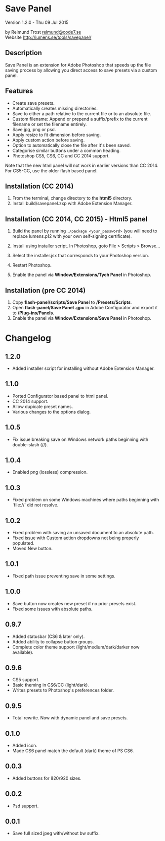 Save Panel
==========

Version 1.2.0 - Thu 09 Jul 2015

by Reimund Trost <reimund@code7.se>  
Website <http://lumens.se/tools/savepanel/>


Description
-----------
Save Panel is an extension for Adobe Photoshop that speeds up the file saving
process by allowing you direct access to save presets via a custom panel.


Features
--------
- Create save presets.
- Automatically creates missing directories.
- Save to either a path relative to the current file or to an absolute file.
- Custom filename: Append or prepend a suffix/prefix to the current filename or
  set the filename entirely.
- Save jpg, png or psd.
- Apply resize to fit dimension before saving.
- Apply custom action before saving.
- Option to automatically close the file after it's been saved.
- Categorise similar buttons under a common heading.
- Photoshop CS5, CS6, CC and CC 2014 support.
  
Note that the new html panel will not work in earlier versions than CC 2014.
For CS5-CC, use the older flash based panel.


Installation (CC 2014)
----------------------
1.	From the terminal, change directory to the __html5__ directory.
3.	Install build/savepanel.zxp with Adobe Extension Manager.

Installation (CC 2014, CC 2015) - Html5 panel
---------------------------------------------

1. Build the panel by running `./package <your_password>` (you will need to replace lumens.p12 with your own self-signing certificate).

2. Install using installer script. In Photoshop, goto File > Scripts > Browse...

2. Select the installer.jsx that corresponds to your Photoshop version.

3. Restart Photoshop.

4. Enable the panel via __Window/Extensions/Tych Panel__ in Photoshop.

Installation (pre CC 2014)
--------------------------
1.	Copy __flash-panel/scripts/Save Panel__ to __<your photoshop directory>/Presets/Scripts__.
2.	Open __flash-panel/Save Panel <version>.gpc__ in Adobe Configurator and export it to
	__<your photoshop directory>/Plug-ins/Panels__.
3.	Enable the panel via __Window/Extensions/Save Panel__ in Photoshop.


Changelog
=========

1.2.0
-----
*   Added installer script for installing without Adobe Extension Manager.

1.1.0
-----
- Ported Configurator based panel to html panel.
- CC 2014 support.
- Allow dupicate preset names.
- Various changes to the options dialog. 

1.0.5
-----
- Fix issue breaking save on Windows network paths beginning with 
  double-slash (//).

1.0.4
-----
- Enabled png (lossless) compression.

1.0.3
-----
- Fixed problem on some Windows machines where paths beginning with 'file://'
  did not resolve.

1.0.2
-----
- Fixed problem with saving an unsaved document to an absolute path.
- Fixed issue with Custom action dropdowns not being properly populated.
- Moved New button.

1.0.1
-----
- Fixed path issue preventing save in some settings.

1.0.0
-----
- Save button now creates new preset if no prior presets exist.
- Fixed some issues with absolute paths.

0.9.7
-----
- Added statusbar (CS6 & later only).
- Added ability to collapse button groups.
- Complete color theme support (light/medium/dark/darker now available).

0.9.6
-----
- CS5 support.
- Basic theming in CS6/CC (light/dark).
- Writes presets to Photoshop's preferences folder.

0.9.5
-----
- Total rewrite. Now with dynamic panel and save presets.

0.1.0
-----
- Added icon.
- Made CS6 panel match the default (dark) theme of PS CS6.

0.0.3
-----
- Added buttons for 820/920 sizes.

0.0.2
-----
- Psd support.

0.0.1
-----
- Save full sized jpeg with/without bw suffix.
